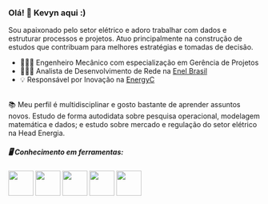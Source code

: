 ### Olá! 👋 Kevyn aqui :)

Sou apaixonado pelo setor elétrico e adoro trabalhar com dados e estruturar processos e projetos. Atuo principalmente na construção de estudos que contribuam para melhores estratégias e tomadas de decisão.

- 👨🏾‍🎓 Engenheiro Mecânico com especialização em Gerência de Projetos
- 👨🏾‍💻 Analista de Desenvolvimento de Rede na [Enel Brasil](https://www.enel.com.br/)
- 💡 Responsável por Inovação na [EnergyC](https://energyc.com.br/)

<br>
📚 Meu perfil é multidisciplinar e gosto bastante de aprender assuntos novos. Estudo de forma autodidata sobre pesquisa operacional, modelagem matemática e dados; e estudo sobre mercado e regulação do setor elétrico na Head Energia.

##### 🖥️ Conhecimento em ferramentas:

<div style = "display: inline">
  <img src="https://icon-library.com/images/microsoft-office-365-icon/microsoft-office-365-icon-15.jpg" width = "50"/>
  <img src="https://d2j6dbq0eux0bg.cloudfront.net/images/10832271/1510966735.jpg" width = "50"/>
  <img src="https://www.loginradius.com/wp-content/uploads/2019/04/tibco-spotfire.png" width = "50"/>
  <img src="https://cdn.jsdelivr.net/gh/devicons/devicon/icons/python/python-original-wordmark.svg" width = "50"/>
  <img src="https://upload.wikimedia.org/wikipedia/commons/8/87/Sql_data_base_with_logo.png" height = "50"/>
</div>


<!--
**kevynnogueira/kevynnogueira** is a ✨ _special_ ✨ repository because its `README.md` (this file) appears on your GitHub profile.
-->
